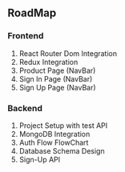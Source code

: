 ## RoadMap

### Frontend

1. React Router Dom Integration
2. Redux Integration
3. Product Page (NavBar)
4. Sign In Page (NavBar)
5. Sign Up Page (NavBar)

### Backend

1. Project Setup with test API
2. MongoDB Integration
3. Auth Flow FlowChart
4. Database Schema Design
5. Sign-Up API